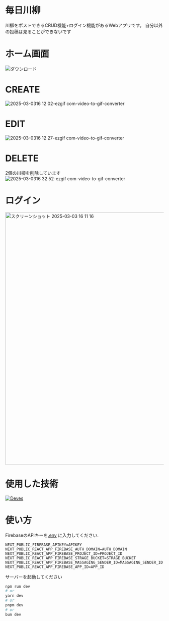 # 毎日川柳
川柳をポストできるCRUD機能+ログイン機能があるWebアプリです。
自分以外の投稿は見ることができないです

# ホーム画面
![ダウンロード](https://github.com/user-attachments/assets/bd7202d0-399d-400e-8a80-039eb8b33791)


# CREATE
![2025-03-0316 12 02-ezgif com-video-to-gif-converter](https://github.com/user-attachments/assets/23a13c83-30ff-4d17-9a31-4f585b750009)

# EDIT
![2025-03-0316 12 27-ezgif com-video-to-gif-converter](https://github.com/user-attachments/assets/159f5e07-9574-4d72-8724-34b648f68aee)

# DELETE
2個の川柳を削除しています\
![2025-03-0316 32 52-ezgif com-video-to-gif-converter](https://github.com/user-attachments/assets/597bff63-0b20-4e66-9823-b34f8d3232a9)

# ログイン
<img width="800" alt="スクリーンショット 2025-03-03 16 11 16" src="https://github.com/user-attachments/assets/ae194d37-e179-4dc7-8f2a-acc2dc4ecf9a" />


# 使用した技術
[![Deves](https://skillicons.dev/icons?i=typescript,react,next,firebase&perline=5)](https://skillicons.dev)


# 使い方
FirebaseのAPIキーを[.env](https://github.com/omuomuMG/book-archive/blob/main/.env) に入力してください.
```
NEXT_PUBLIC_FIREBASE_APIKEY=APIKEY
NEXT_PUBLIC_REACT_APP_FIREBASE_AUTH_DOMAIN=AUTH_DOMAIN
NEXT_PUBLIC_REACT_APP_FIREBASE_PROJECT_ID=PROJECT_ID
NEXT_PUBLIC_REACT_APP_FIREBASE_STRAGE_BUCKET=STRAGE_BUCKET
NEXT_PUBLIC_REACT_APP_FIREBASE_MASSAGING_SENDER_ID=MASSAGING_SENDER_ID
NEXT_PUBLIC_REACT_APP_FIREBASE_APP_ID=APP_ID
```

サーバーを起動してください
```bash
npm run dev
# or
yarn dev
# or
pnpm dev
# or
bun dev
```
